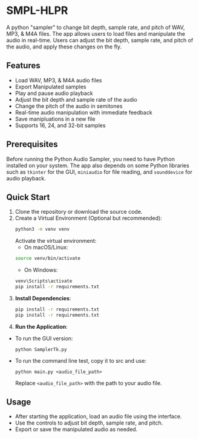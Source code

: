 # SMPL-HLPR
A python "sampler" to change bit depth, sample rate, and pitch of WAV, MP3, & M4A files. 
The app allows users to load files and manipulate the audio in real-time. Users can adjust the bit depth, sample rate, and pitch of the audio, and apply these changes on the fly.

## Features

- Load WAV, MP3, & M4A audio files
- Export Manipulated samples
- Play and pause audio playback
- Adjust the bit depth and sample rate of the audio
- Change the pitch of the audio in semitones
- Real-time audio manipulation with immediate feedback
- Save manipluations in a new file
- Supports 16, 24, and 32-bit samples

## Prerequisites

Before running the Python Audio Sampler, you need to have Python installed on your system. The app also depends on some Python libraries such as `tkinter` for the GUI, `miniaudio` for file reading, and `sounddevice` for audio playback.


## Quick Start

1. Clone the repository or download the source code.
2. Create a Virtual Environment (Optional but recommended):
   ```bash
   python3 -m venv venv
   ```
   Activate the virtual environment:
   - On macOS/Linux:
   ```bash
   source venv/bin/activate
   ```
   - On Windows:
   ```bash
   venv\Scripts\activate
   pip install -r requirements.txt
3. **Install Dependencies**:
   ```bash
   pip install -r requirements.txt
   pip install -r requirements.txt
4. **Run the Application**:
- To run the GUI version:
  ```
  python SamplerTk.py
  ```
- To run the command line test, copy it to src and use:
  ```
  python main.py <audio_file_path>
  ```
  Replace `<audio_file_path>` with the path to your audio file.

## Usage

- After starting the application, load an audio file using the interface.
- Use the controls to adjust bit depth, sample rate, and pitch.
- Export or save the manipulated audio as needed.


